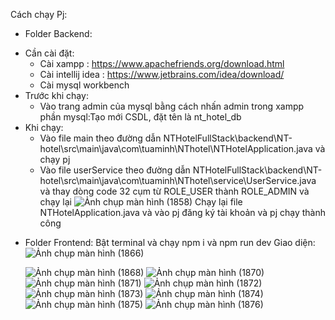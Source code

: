 Cách chạy Pj:
- Folder Backend:
 + Cần cài đặt:
   + Cài xampp : https://www.apachefriends.org/download.html
   + Cài intellij idea : https://www.jetbrains.com/idea/download/
   + Cài mysql workbench
 + Trước khi chạy:
   + Vào trang admin của mysql bằng cách nhấn admin trong xampp phần mysql:Tạo mới CSDL, đặt tên là nt_hotel_db 
 + Khi chạy:
   + Vào file main theo đường dẫn NTHotelFullStack\backend\NT-hotel\src\main\java\com\tuaminh\NThotel\NTHotelApplication.java và chạy pj
   + Vào file userService theo đường dẫn NTHotelFullStack\backend\NT-hotel\src\main\java\com\tuaminh\NThotel\service\UserService.java và thay dòng code 32 cụm từ ROLE_USER thành ROLE_ADMIN và chạy lại
  ![Ảnh chụp màn hình (1858)](https://github.com/gingorigorila/NTHotelFullStack/assets/103430182/219c8ba4-af7f-40a9-a10f-aa36ae27d38f)
  Chạy lại file NTHotelApplication.java và vào pj đăng ký tài khoản và pj chạy thành công
- Folder Frontend:
   Bật terminal và chạy npm i và npm run dev
Giao diện:
![Ảnh chụp màn hình (1866)](https://github.com/user-attachments/assets/121e7fbc-4c91-4def-b6c2-36b60ec572d1)


  ![Ảnh chụp màn hình (1868)](https://github.com/user-attachments/assets/9f099474-d516-4b5f-a7db-8fc06a784806)
![Ảnh chụp màn hình (1870)](https://github.com/user-attachments/assets/92998a7f-44e4-4419-91c5-17ba43cf4284)
![Ảnh chụp màn hình (1871)](https://github.com/user-attachments/assets/b689b0f4-f44e-4153-8fa5-5812cbe6f0ed)
![Ảnh chụp màn hình (1872)](https://github.com/user-attachments/assets/2f61ec45-c80c-4c2f-ab23-7f5869051670)
![Ảnh chụp màn hình (1873)](https://github.com/user-attachments/assets/37f0f861-fe1c-49b4-845d-951c922d8bd3)
![Ảnh chụp màn hình (1874)](https://github.com/user-attachments/assets/8a216e4a-66df-4a6e-93fb-af4c421a272f)
![Ảnh chụp màn hình (1875)](https://github.com/user-attachments/assets/de1d531e-423f-4bfb-ad58-c7d11d5eeb6d)
![Ảnh chụp màn hình (1876)](https://github.com/user-attachments/assets/a020d1f1-048f-40eb-b647-4369c019b422)

